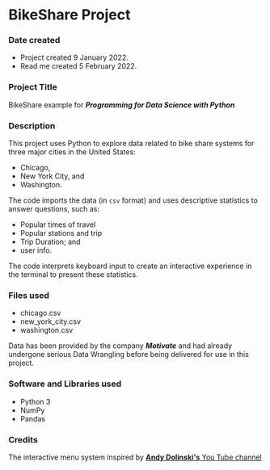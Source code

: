 # BikeShare Project

### Date created
* Project created 9 January 2022.
* Read me created 5 February 2022.

### Project Title
BikeShare example for _**Programming for Data Science with Python**_

### Description
This project uses Python to explore data related to bike share systems for three major cities in the United States:
- Chicago,
- New York City, and
- Washington.

The code imports the data (in `csv` format) and uses descriptive statistics to answer questions, such as:

* Popular times of travel
* Popular stations and trip
* Trip Duration; and
* user info.

The code interprets keyboard input to create an interactive experience in the terminal to present these statistics.

### Files used
* chicago.csv
* new_york_city.csv
* washington.csv

Data has been provided by the company **_Motivate_** and had already undergone serious Data Wrangling before being delivered for use in this project. 

### Software and Libraries used
* Python 3
* NumPy
* Pandas

### Credits
The interactive menu system inspired by [**Andy Dolinski's** You Tube channel](https://www.youtube.com/watch?v=63nw00JqHo0)
